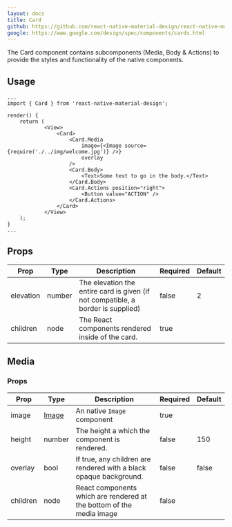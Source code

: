 ```yaml
---
layout: docs
title: Card
github: https://github.com/react-native-material-design/react-native-material-design/blob/master/lib/Card/index.js
google: https://www.google.com/design/spec/components/cards.html
---
```


The Card component contains subcomponents (Media, Body & Actions) to provide the styles and functionality of the native components.

## Usage

```
...
import { Card } from 'react-native-material-design';

render() {
	return (
            <View>
                <Card>
                    <Card.Media
                        image={<Image source={require('./../img/welcome.jpg')} />}
                        overlay
                    />
                    <Card.Body>
                        <Text>Some text to go in the body.</Text>
                    </Card.Body>
                    <Card.Actions position="right">
                        <Button value="ACTION" />
                    </Card.Actions>
                </Card>
            </View>
	);
}
...
```

## Props

Prop | Type | Description | Required | Default
--- | --- | --- | --- | ---
elevation | number | The elevation the entire card is given (if not compatible, a border is supplied) | false | 2
children | node | The React components rendered inside of the card. | true | 

## Media

### Props

Prop | Type | Description | Required | Default
--- | --- | --- | --- | ---
image | [Image](https://facebook.github.io/react-native/docs/image.html) | An native `Image` component | true | 
height | number | The height a which the component is rendered. | false | 150
overlay | bool | If true, any children are rendered with a black opaque background. | false | false
children | node | React components which are rendered at the bottom of the media image | false |


